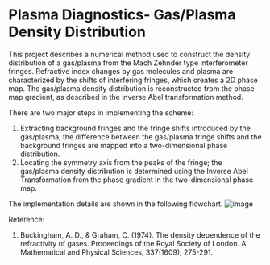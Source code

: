 # Plasma Diagnostics- Gas/Plasma Density Distribution

This project describes a numerical method used to construct the density distribution of a gas/plasma from the Mach Zehnder type interferometer fringes. Refractive index changes by gas molecules and plasma are characterized by the shifts of interfering fringes, which creates a 2D phase map. The gas/plasma density distribution is reconstructed from the phase map gradient, as described in the inverse Abel transformation method.

There are two major steps in implementing the scheme: 
1.	Extracting background fringes and the fringe shifts introduced by the gas/plasma, the difference between the gas/plasma fringe shifts and the background fringes are mapped into a two-dimensional phase distribution.
2.	Locating the symmetry axis from the peaks of the fringe; the gas/plasma density distribution is determined using the Inverse Abel Transformation from the phase gradient in the two-dimensional phase map.

The implementation details are shown in the following flowchart.
![image](https://user-images.githubusercontent.com/37091297/203460664-dbe0cb66-db83-48e2-bdbb-29aaac29309c.png)




Reference:
1.	Buckingham, A. D., & Graham, C. (1974). The density dependence of the refractivity of gases. Proceedings of the Royal Society of London. A. Mathematical and Physical Sciences, 337(1609), 275-291.


